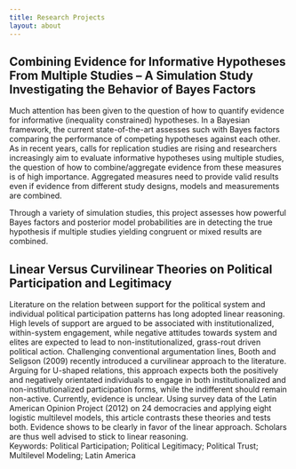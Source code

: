 ```yaml
---
title: Research Projects
layout: about
---
```


## Combining Evidence for Informative Hypotheses From Multiple Studies – A Simulation Study Investigating the Behavior of Bayes Factors
Much attention has been given to the question of how to quantify evidence for informative (inequality constrained) hypotheses. In a Bayesian framework, the current state-of-the-art assesses such with Bayes factors comparing the performance of competing hypotheses against each other. As in recent years, calls for replication studies are rising and researchers increasingly aim to evaluate informative hypotheses using multiple studies, the question of how to combine/aggregate evidence from these measures is of high importance. Aggregated measures need to provide valid results even if evidence from different study designs, models and measurements are combined.

Through a variety of simulation studies, this project assesses how powerful Bayes factors and posterior model probabilities are in detecting the true hypothesis if multiple studies yielding congruent or mixed results are combined.

## Linear Versus Curvilinear Theories on Political Participation and Legitimacy
Literature on the relation between support for the political system and individual political participation patterns has long adopted 
linear reasoning. High levels of support are argued to be associated with institutionalized, within-system engagement, 
while negative attitudes towards system and elites are expected to lead to non-institutionalized, grass-rout driven political action. 
Challenging conventional argumentation lines, Booth and Seligson (2009) recently introduced a curvilinear approach to the literature.
Arguing for U-shaped relations, this approach expects both the positively and negatively orientated individuals to engage in both 
institutionalized and non-institutionalized participation forms, while the indifferent should remain non-active. 
Currently, evidence is unclear. Using survey data of the Latin American Opinion Project (2012) on 24 democracies and 
applying eight logistic multilevel models, this article contrasts these theories and tests both. 
Evidence shows to be clearly in favor of the linear approach. Scholars are thus well advised to stick to linear reasoning.	
Keywords: Political Participation; Political Legitimacy; Political Trust; Multilevel Modeling; Latin America
